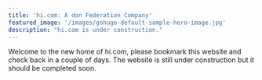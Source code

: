 ```yaml
---
title: 'hi.com: A don Federation Company'
featured_image: '/images/gohugo-default-sample-hero-image.jpg'
description: "hi.com is under construction."
---
```


Welcome to the new home of hi.com, please bookmark this website and check back in a couple of days. The website is still under construction but it should be completed soon.
